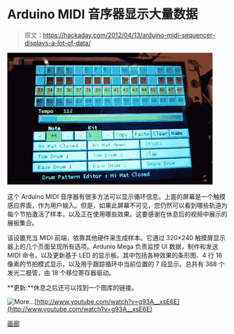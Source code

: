 # Arduino MIDI 音序器显示大量数据

> 原文：<https://hackaday.com/2012/04/13/arduino-midi-sequencer-displays-a-lot-of-data/>

![](img/8b1935bf5ba28e84ba0fcf480a521d5b.png "arduino-sequencer")

这个 Arduino MIDI 音序器有很多方法可以显示循环信息。上面的屏幕是一个触摸感应界面，作为用户输入。但是，如果此屏幕不可见，您仍然可以看到哪些轨道为每个节拍激活了样本，以及正在使用哪些效果。这要感谢在休息后的视频中展示的展板集合。

该设置充当 MIDI 前端，依靠其他硬件来生成样本。它通过 320×240 触摸屏显示器上的几个页面呈现所有选项。Ardunio Mega 负责监控 UI 数据，制作和发送 MIDI 命令，以及更新基于 LED 的显示板。其中包括各种效果的条形图、4 行 16 像素的节拍模式显示，以及用于跟踪循环中当前位置的 7 段显示。总共有 368 个发光二极管，由 18 个移位寄存器驱动。

**更新:**休息之后还可以找到一个图库的链接。

![](img/76d617c45a0fc2164a3af591a85cd855.png "More...")[http://www.youtube.com/watch?v=g93A__xsE6E](http://www.youtube.com/watch?v=g93A__xsE6E)

[画廊](http://r-bau.de/games/thumbnails.php?album=94)